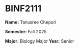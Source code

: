 
# BINF2111

**Name:** Tanusree Chepuri  

**Semester:** Fall 2025  

**Major:** Biology Major
**Year:** Senior
